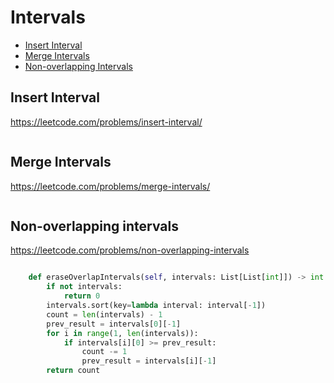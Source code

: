 # Intervals

+ [Insert Interval](#insert-interval)
+ [Merge Intervals](#merge-intervals)
+ [Non-overlapping Intervals](#non-overlapping-intervals)

## Insert Interval

https://leetcode.com/problems/insert-interval/

```python

```

## Merge Intervals

https://leetcode.com/problems/merge-intervals/

```python

```

## Non-overlapping intervals

https://leetcode.com/problems/non-overlapping-intervals

```python

    def eraseOverlapIntervals(self, intervals: List[List[int]]) -> int:
        if not intervals:
            return 0
        intervals.sort(key=lambda interval: interval[-1])
        count = len(intervals) - 1
        prev_result = intervals[0][-1]
        for i in range(1, len(intervals)):
            if intervals[i][0] >= prev_result:
                count -= 1
                prev_result = intervals[i][-1]
        return count

```
